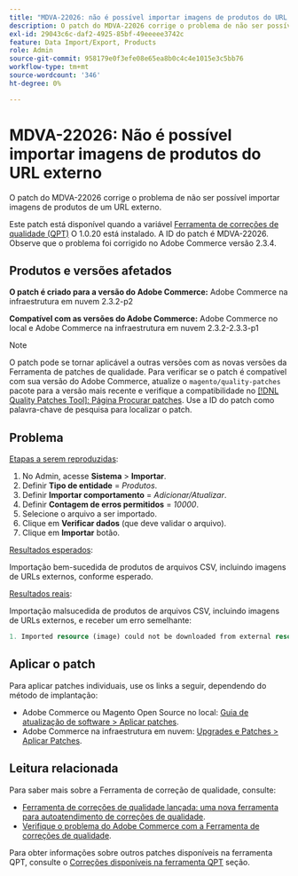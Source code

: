```yaml
---
title: "MDVA-22026: não é possível importar imagens de produtos do URL externo"
description: O patch do MDVA-22026 corrige o problema de não ser possível importar imagens de produtos de um URL externo.
exl-id: 29043c6c-daf2-4925-85bf-49eeeee3742c
feature: Data Import/Export, Products
role: Admin
source-git-commit: 958179e0f3efe08e65ea8b0c4c4e1015e3c5bb76
workflow-type: tm+mt
source-wordcount: '346'
ht-degree: 0%

---
```


# MDVA-22026: Não é possível importar imagens de produtos do URL externo

O patch do MDVA-22026 corrige o problema de não ser possível importar imagens de produtos de um URL externo.

Este patch está disponível quando a variável [Ferramenta de correções de qualidade (QPT)](/help/announcements/adobe-commerce-announcements/magento-quality-patches-released-new-tool-to-self-serve-quality-patches.md) O 1.0.20 está instalado. A ID do patch é MDVA-22026. Observe que o problema foi corrigido no Adobe Commerce versão 2.3.4.

## Produtos e versões afetados

**O patch é criado para a versão do Adobe Commerce:** Adobe Commerce na infraestrutura em nuvem 2.3.2-p2

**Compatível com as versões do Adobe Commerce:** Adobe Commerce no local e Adobe Commerce na infraestrutura em nuvem 2.3.2-2.3.3-p1

>[!NOTE]
>
>O patch pode se tornar aplicável a outras versões com as novas versões da Ferramenta de patches de qualidade. Para verificar se o patch é compatível com sua versão do Adobe Commerce, atualize o `magento/quality-patches` pacote para a versão mais recente e verifique a compatibilidade no [[!DNL Quality Patches Tool]: Página Procurar patches](https://devdocs.magento.com/quality-patches/tool.html#patch-grid). Use a ID do patch como palavra-chave de pesquisa para localizar o patch.

## Problema

<u>Etapas a serem reproduzidas</u>:

1. No Admin, acesse **Sistema** > **Importar**.
1. Definir **Tipo de entidade** = *Produtos*.
1. Definir **Importar comportamento** = *Adicionar/Atualizar*.
1. Definir **Contagem de erros permitidos** = *10000*.
1. Selecione o arquivo a ser importado.
1. Clique em **Verificar dados** (que deve validar o arquivo).
1. Clique em **Importar** botão.

<u>Resultados esperados</u>:

Importação bem-sucedida de produtos de arquivos CSV, incluindo imagens de URLs externos, conforme esperado.

<u>Resultados reais</u>:

Importação malsucedida de produtos de arquivos CSV, incluindo imagens de URLs externos, e receber um erro semelhante:

```php
1. Imported resource (image) could not be downloaded from external resource due to timeout or access permissions in row(s): 4, 5, 8, 9, 16, 18, 20, 21, 22, 23, 26, 27, 28, 52, 53, 55, 58, 63, 70, 71, 77, 78, 83, 84, 91
```

## Aplicar o patch

Para aplicar patches individuais, use os links a seguir, dependendo do método de implantação:

* Adobe Commerce ou Magento Open Source no local: [Guia de atualização de software > Aplicar patches](https://devdocs.magento.com/guides/v2.4/comp-mgr/patching.html).
* Adobe Commerce na infraestrutura em nuvem: [Upgrades e Patches > Aplicar Patches](https://devdocs.magento.com/cloud/project/project-patch.html).

## Leitura relacionada

Para saber mais sobre a Ferramenta de correção de qualidade, consulte:

* [Ferramenta de correções de qualidade lançada: uma nova ferramenta para autoatendimento de correções de qualidade](/help/announcements/adobe-commerce-announcements/magento-quality-patches-released-new-tool-to-self-serve-quality-patches.md).
* [Verifique o problema do Adobe Commerce com a Ferramenta de correções de qualidade](/help/support-tools/patches-available-in-qpt-tool/check-patch-for-magento-issue-with-magento-quality-patches.md).

Para obter informações sobre outros patches disponíveis na ferramenta QPT, consulte o [Correções disponíveis na ferramenta QPT](https://support.magento.com/hc/en-us/sections/360010506631-Patches-available-in-QPT-tool-) seção.

